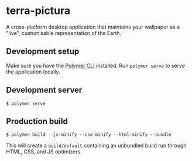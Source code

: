 # terra-pictura

A cross-platform desktop application that maintains your wallpaper as a "live", customisable representation of the Earth.

## Development setup

Make sure you have the [Polymer CLI](https://www.npmjs.com/package/polymer-cli) installed. Run `polymer serve` to serve the application locally.

## Development server

```
$ polymer serve
```

## Production build

```
$ polymer build --js-minify --css-minify --html-minify --bundle
```

This will create a `build/default` containing an unbundled build run through HTML,
CSS, and JS optimizers.